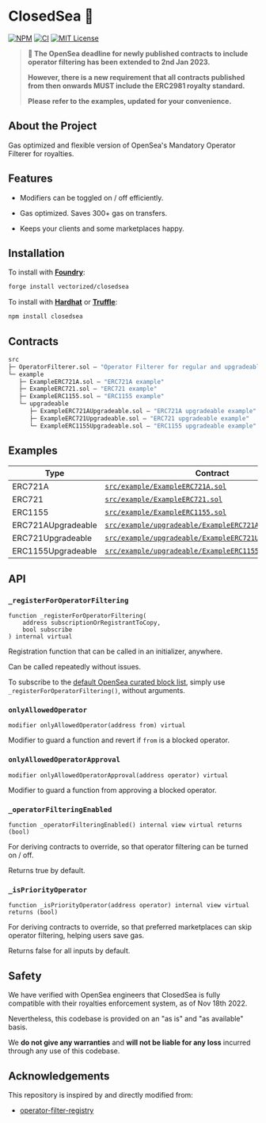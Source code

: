 # ClosedSea 🚪

[![NPM][npm-shield]][npm-url]
[![CI][ci-shield]][ci-url]
[![MIT License][license-shield]][license-url]

> **📢 The OpenSea deadline for newly published contracts to include operator filtering has been extended to 2nd Jan 2023.**   
>
> **However, there is a new requirement that all contracts published from then onwards MUST include the ERC2981 royalty standard.**  
>
> **Please refer to the examples, updated for your convenience.**

## About the Project

Gas optimized and flexible version of OpenSea's Mandatory Operator Filterer for royalties.

## Features

- Modifiers can be toggled on / off efficiently.

- Gas optimized. Saves 300+ gas on transfers.

- Keeps your clients and some marketplaces happy.

## Installation

To install with [**Foundry**](https://github.com/gakonst/foundry):

```sh
forge install vectorized/closedsea
```

To install with [**Hardhat**](https://github.com/nomiclabs/hardhat) or [**Truffle**](https://github.com/trufflesuite/truffle):

```sh
npm install closedsea
```

## Contracts

```ml
src
├─ OperatorFilterer.sol — "Operator Filterer for regular and upgradeable contracts"
└─ example
   ├─ ExampleERC721A.sol — "ERC721A example"
   ├─ ExampleERC721.sol — "ERC721 example"
   ├─ ExampleERC1155.sol — "ERC1155 example"
   └─ upgradeable
      ├─ ExampleERC721AUpgradeable.sol — "ERC721A upgradeable example"
      ├─ ExampleERC721Upgradeable.sol — "ERC721 upgradeable example"
      └─ ExampleERC1155Upgradeable.sol — "ERC1155 upgradeable example"
``` 

## Examples

| Type | Contract |
|---|---|
| ERC721A | [`src/example/ExampleERC721A.sol`](./src/example/ExampleERC721A.sol) |
| ERC721 | [`src/example/ExampleERC721.sol`](./src/example/ExampleERC721.sol) |
| ERC1155 | [`src/example/ExampleERC1155.sol`](./src/example/ExampleERC1155.sol) |
| ERC721AUpgradeable | [`src/example/upgradeable/ExampleERC721AUpgradeable.sol`](./src/example/upgradeable/ExampleERC721AUpgradeable.sol) |
| ERC721Upgradeable | [`src/example/upgradeable/ExampleERC721Upgradeable.sol`](./src/example/upgradeable/ExampleERC721Upgradeable.sol) |
| ERC1155Upgradeable | [`src/example/upgradeable/ExampleERC1155Upgradeable.sol`](./src/example/upgradeable/ExampleERC1155Upgradeable.sol) |

## API

### `_registerForOperatorFiltering`
```solidity 
function _registerForOperatorFiltering(
    address subscriptionOrRegistrantToCopy, 
    bool subscribe
) internal virtual
````
Registration function that can be called in an initializer, anywhere.  

Can be called repeatedly without issues.

To subscribe to the [default OpenSea curated block list](https://github.com/ProjectOpenSea/operator-filter-registry/#deployments), simply use `_registerForOperatorFiltering()`, without arguments.

### `onlyAllowedOperator`
```solidity
modifier onlyAllowedOperator(address from) virtual
```  
Modifier to guard a function and revert if `from` is a blocked operator.  

### `onlyAllowedOperatorApproval`
```solidity
modifier onlyAllowedOperatorApproval(address operator) virtual
```  
Modifier to guard a function from approving a blocked operator.  

### `_operatorFilteringEnabled`
```solidity
function _operatorFilteringEnabled() internal view virtual returns (bool)
```  
For deriving contracts to override, so that operator filtering can be turned on / off.

Returns true by default.

### `_isPriorityOperator`
```solidity
function _isPriorityOperator(address operator) internal view virtual returns (bool)
```  
For deriving contracts to override, so that preferred marketplaces can skip operator filtering, helping users save gas.

Returns false for all inputs by default.

## Safety

We have verified with OpenSea engineers that ClosedSea is fully compatible with their royalties enforcement system, as of Nov 18th 2022.

Nevertheless, this codebase is provided on an "as is" and "as available" basis.

We **do not give any warranties** and **will not be liable for any loss** incurred through any use of this codebase.

## Acknowledgements

This repository is inspired by and directly modified from:

- [operator-filter-registry](https://github.com/ProjectOpenSea/operator-filter-registry)

[npm-shield]: https://img.shields.io/npm/v/closedsea.svg
[npm-url]: https://www.npmjs.com/package/closedsea

[ci-shield]: https://img.shields.io/github/actions/workflow/status/vectorized/closedsea/ci.yml?label=build&branch=main
[ci-url]: https://github.com/vectorized/closedsea/actions/workflows/ci.yml

[license-shield]: https://img.shields.io/badge/License-MIT-green.svg
[license-url]: https://github.com/vectorized/closedsea/blob/main/LICENSE.txt
